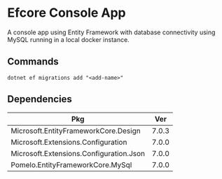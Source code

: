 # Efcore Console App

A console app using Entity Framework with database connectivity using MySQL running in a local docker instance.

## Commands
```
dotnet ef migrations add "<add-name>"
```

## Dependencies
| Pkg | Ver |
| ------ | ------ |
| Microsoft.EntityFrameworkCore.Design | 7.0.3 |
| Microsoft.Extensions.Configuration | 7.0.0 |
| Microsoft.Extensions.Configuration.Json | 7.0.0 |
| Pomelo.EntityFrameworkCore.MySql | 7.0.0 |

